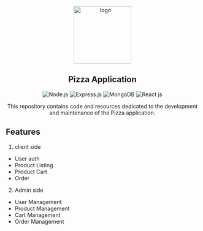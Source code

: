 <div align="center">

  <br>
  <img alt="logo" src="https://img.freepik.com/free-vector/pizza-slice-melted-cartoon-vector-icon-illustration-food-object-icon-concept-isolated-premium_138676-4663.jpg?size=626&ext=jpg&ga=GA1.1.903053268.1700122916&semt=ais" width="150"/>
  <h2> Pizza Application </h2>
  
![Node.js](https://img.shields.io/badge/NODE_JS-none?style=for-the-badge&logo=nodedotjs)
![Express.js](https://img.shields.io/badge/Express%20js-000000?style=for-the-badge&logo=express&logoColor=white)
![MongoDB](https://img.shields.io/badge/MongoDB-4EA94B?style=for-the-badge&logo=mongodb&logoColor=white)
![React js](https://img.shields.io/badge/React-blue?style=for-the-badge&logo=react)


This repository contains code and resources dedicated to the development and maintenance of the Pizza application.

</div>

## Features
1. client side
- User auth
- Product Listing
- Product Cart
- Order


2. Admin side
- User Management
- Product Management
- Cart Management
- Order Management


